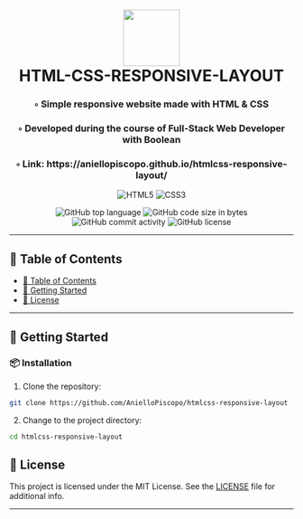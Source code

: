 <div align="center">
<h1 align="center">
<img src="https://img.shields.io/badge/HTML5-E34F26.svg?style&logo=HTML5&logoColor=white" width="100" />
<br>HTML-CSS-RESPONSIVE-LAYOUT
</h1>
<h3>◦ Simple responsive website made with HTML & CSS</h3>
<h3>◦ Developed during the course of Full-Stack Web Developer with Boolean</h3>
<h3>◦ Link: https://aniellopiscopo.github.io/htmlcss-responsive-layout/</h3>

<p align="center">
<img src="https://img.shields.io/badge/HTML5-E34F26.svg?style&logo=HTML5&logoColor=white" alt="HTML5" />
  <img src="https://img.shields.io/badge/CSS3-E34F26.svg?style&logo=CSS3&logoColor=white" alt="CSS3" />
</p>
<img src="https://img.shields.io/github/languages/top/AnielloPiscopo/htmlcss-responsive-layout?style&color=5D6D7E" alt="GitHub top language" />
<img src="https://img.shields.io/github/languages/code-size/AnielloPiscopo/htmlcss-responsive-layout?style&color=5D6D7E" alt="GitHub code size in bytes" />
<img src="https://img.shields.io/github/commit-activity/m/AnielloPiscopo/htmlcss-responsive-layout?style&color=5D6D7E" alt="GitHub commit activity" />
<img src="https://img.shields.io/github/license/AnielloPiscopo/htmlcss-responsive-layout?style&color=5D6D7E" alt="GitHub license" />
</div>

---

## 📒 Table of Contents
- [📒 Table of Contents](#-table-of-contents)
- [🚀 Getting Started](#-getting-started)
- [📄 License](#-license)

---

## 🚀 Getting Started

### 📦 Installation

1. Clone the repository:
```sh
git clone https://github.com/AnielloPiscopo/htmlcss-responsive-layout
```

2. Change to the project directory:
```sh
cd htmlcss-responsive-layout
```

## 📄 License

This project is licensed under the MIT License. See the [LICENSE](./LICENSE) file for additional info.

---

